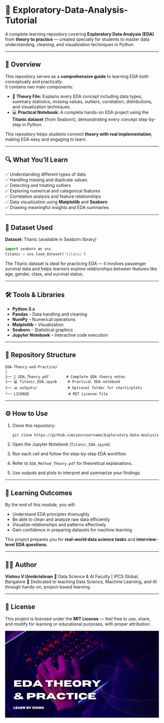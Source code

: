 # 🧠 Exploratory-Data-Analysis-Tutorial

A complete learning repository covering **Exploratory Data Analysis (EDA)** from **theory to practice** — created specially for students to master data understanding, cleaning, and visualization techniques in Python.

---

## 📘 Overview  

This repository serves as a **comprehensive guide** to learning EDA both conceptually and practically.  
It contains two main components:  

- 🧾 **Theory File:** Explains every EDA concept including data types, summary statistics, missing values, outliers, correlation, distributions, and visualization techniques.  
- 💻 **Practical Notebook:** A complete hands-on EDA project using the **Titanic dataset** (from Seaborn), demonstrating every concept step-by-step in Python.

This repository helps students connect **theory with real implementation**, making EDA easy and engaging to learn.

---

## 🔍 What You’ll Learn

✅ Understanding different types of data  
✅ Handling missing and duplicate values  
✅ Detecting and treating outliers  
✅ Exploring numerical and categorical features  
✅ Correlation analysis and feature relationships  
✅ Data visualization using **Matplotlib** and **Seaborn**  
✅ Drawing meaningful insights and EDA summaries  

---

## 🧩 Dataset Used  

**Dataset:** Titanic (available in Seaborn library)  

```python
import seaborn as sns  
titanic = sns.load_dataset('titanic')
````

The Titanic dataset is ideal for practicing EDA — it involves passenger survival data and helps learners explore relationships between features like age, gender, class, and survival status.

---

## 🛠️ Tools & Libraries

* **Python 3.x**
* **Pandas** – Data handling and cleaning
* **NumPy** – Numerical operations
* **Matplotlib** – Visualization
* **Seaborn** – Statistical graphics
* **Jupyter Notebook** – Interactive code execution

---

## 📂 Repository Structure

```
EDA-Theory-and-Practice/
│
├── 📘 EDA_Theory.pdf        # Complete EDA theory notes
├── 💻 Titanic_EDA.ipynb     # Practical EDA notebook
├── 📊 outputs/              # Optional folder for charts/plots
└── LICENSE                  # MIT License file
```

---

## ⚙️ How to Use

1. Clone this repository:

   ```bash
   git clone https://github.com/yourusername/Exploratory-Data-Analysis-Tutorial.git
   ```
2. Open the Jupyter Notebook (`Titanic_EDA.ipynb`).
3. Run each cell and follow the step-by-step EDA workflow.
4. Refer to `EDA_Method_Theory.pdf` for theoretical explanations.
5. Use outputs and plots to interpret and summarize your findings.

---

## 🎯 Learning Outcomes

By the end of this module, you will:

* Understand EDA principles thoroughly
* Be able to clean and analyze raw data efficiently
* Visualize relationships and patterns effectively
* Gain confidence in preparing datasets for machine learning

This project prepares you for **real-world data science tasks** and **interview-level EDA questions**.

---

## 🧑‍🏫 Author

**Vishnu V Unnikrishnan**
📍 Data Science & AI Faculty | IPCS Global, Bangalore
💬 Dedicated to teaching Data Science, Machine Learning, and AI through hands-on, project-based learning.

---

## 🪪 License

This project is licensed under the **MIT License** — feel free to use, share, and modify for learning or educational purposes, with proper attribution.

![Exploratory-Data-Analysis-Tutorial](assests/Eda_Banner.png)
